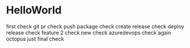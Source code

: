 # HelloWorld
first check
git pr check
push package check
create release check
deploy release check
feature 2 check
new check
azuredevops check
again
octopus
just final check
